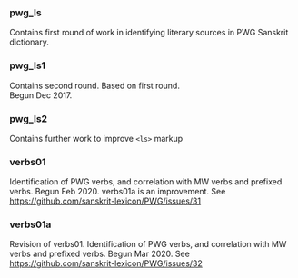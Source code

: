 
### pwg_ls
Contains first round of work in identifying literary sources in PWG Sanskrit dictionary.

### pwg_ls1
Contains second round.  Based on first round.  
Begun Dec 2017.

### pwg_ls2
Contains further work to improve `<ls>` markup

### verbs01
Identification of PWG verbs, and correlation with MW verbs and prefixed verbs.
Begun Feb 2020.  verbs01a is an improvement.
See https://github.com/sanskrit-lexicon/PWG/issues/31

### verbs01a
Revision of verbs01.
Identification of PWG verbs, and correlation with MW verbs and prefixed verbs.
Begun Mar 2020.
See https://github.com/sanskrit-lexicon/PWG/issues/32
